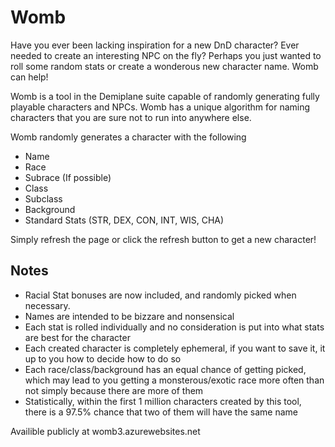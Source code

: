 # Womb

Have you ever been lacking inspiration for a new DnD character? Ever needed to create an interesting NPC on the fly? Perhaps you just wanted to roll some random stats or create a wonderous new character name. Womb can help!

Womb is a tool in the Demiplane suite capable of randomly generating fully playable characters and NPCs. Womb has a unique algorithm for naming characters that you are sure not to run into anywhere else. 

Womb randomly generates a character with the following
* Name
* Race
* Subrace (If possible)
* Class
* Subclass
* Background
* Standard Stats (STR, DEX, CON, INT, WIS, CHA)

Simply refresh the page or click the refresh button to get a new character!

## Notes

* Racial Stat bonuses are now included, and randomly picked when necessary.
* Names are intended to be bizzare and nonsensical
* Each stat is rolled individually and no consideration is put into what stats are best for the character
* Each created character is completely ephemeral, if you want to save it, it up to you how to decide how to do so 
* Each race/class/background has an equal chance of getting picked, which may lead to you getting a monsterous/exotic race more often than not simply because there are more of them
* Statistically, within the first 1 million characters created by this tool, there is a 97.5% chance that two of them will have the same name

Availible publicly at womb3.azurewebsites.net
